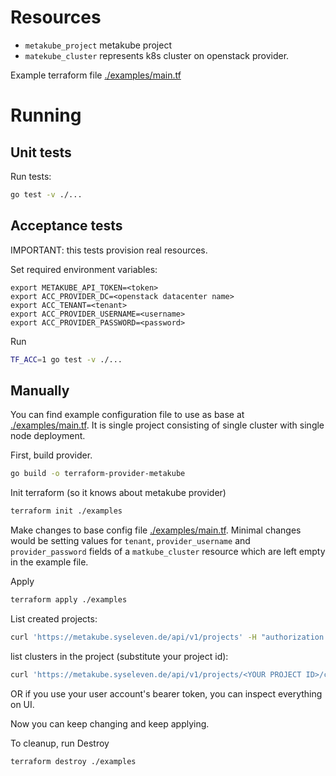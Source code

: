 # Resources

* `metakube_project` metakube project
* `matekube_cluster` represents k8s cluster on openstack provider.


Example terraform file [./examples/main.tf](/examples/main.tf)

# Running

## Unit tests

Run tests:
```bash
go test -v ./...
```
## Acceptance tests 

IMPORTANT: this tests provision real resources.

Set required environment variables:
```
export METAKUBE_API_TOKEN=<token>
export ACC_PROVIDER_DC=<openstack datacenter name>
export ACC_TENANT=<tenant>
export ACC_PROVIDER_USERNAME=<username>
export ACC_PROVIDER_PASSWORD=<password>
```

Run
```bash
TF_ACC=1 go test -v ./...
```

## Manually

You can find example configuration file to use as base at [./examples/main.tf](/examples/main.tf). It is single project consisting of single cluster with single node deployment.

First, build provider.
```bash
go build -o terraform-provider-metakube
```

Init terraform (so it knows about metakube provider)
```bash
terraform init ./examples
```

Make changes to base config file [./examples/main.tf](/examples/main.tf). Minimal changes would be setting values for `tenant`, `provider_username` and `provider_password` fields of a `matkube_cluster` resource which are left empty in the example file.

Apply
```bash
terraform apply ./examples
```

List created projects:
```bash
curl 'https://metakube.syseleven.de/api/v1/projects' -H "authorization: Bearer ${METAKUBE_API_TOKEN}" -H 'accept: application/json'
```
list clusters in the project (substitute your project id):
```bash
curl 'https://metakube.syseleven.de/api/v1/projects/<YOUR PROJECT ID>/clusters' -H "authorization: Bearer ${METAKUBE_API_TOKEN}" -H 'accept: application/json'
```
OR if you use your user account's bearer token, you can inspect everything on UI.

Now you can keep changing and keep applying.

To cleanup, run Destroy
```bash
terraform destroy ./examples
```
